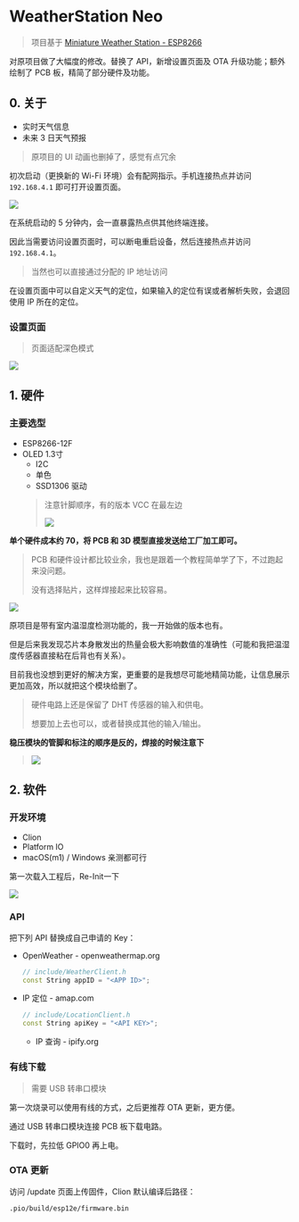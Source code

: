# WeatherStation Neo

> 项目基于 [Miniature Weather Station - ESP8266](https://www.instructables.com/id/Minitaure-Weather-Station-ESP8266/)

对原项目做了大幅度的修改。替换了 API，新增设置页面及 OTA 升级功能；额外绘制了 PCB 板，精简了部分硬件及功能。

## 0. 关于
- 实时天气信息
- 未来 3 日天气预报



> 原项目的 UI 动画也删掉了，感觉有点冗余

初次启动（更换新的 Wi-Fi 环境）会有配网指示。手机连接热点并访问 ```192.168.4.1``` 即可打开设置页面。

![](https://raw.githubusercontent.com/HongDing97/imgs/main/IMG_7012.JPEG)

在系统启动的 5 分钟内，会一直暴露热点供其他终端连接。

因此当需要访问设置页面时，可以断电重启设备，然后连接热点并访问 ```192.168.4.1```。

> 当然也可以直接通过分配的 IP 地址访问

在设置页面中可以自定义天气的定位，如果输入的定位有误或者解析失败，会退回使用 IP 所在的定位。

### 设置页面

> 页面适配深色模式

![](https://raw.githubusercontent.com/HongDing97/imgs/main/IMG_0311.JPEG)

## 1. 硬件

### 主要选型

- ESP8266-12F
- OLED 1.3寸
  - I2C
  - 单色
  - SSD1306 驱动
  > 注意针脚顺序，有的版本 VCC 在最左边
  > 
  > ![](https://raw.githubusercontent.com/HongDing97/imgs/main/20211101104504.png)

**单个硬件成本约 70，将 PCB 和 3D 模型直接发送给工厂加工即可。**

> PCB 和硬件设计都比较业余，我也是跟着一个教程简单学了下，不过跑起来没问题。
>
> 没有选择贴片，这样焊接起来比较容易。

![](https://raw.githubusercontent.com/HongDing97/imgs/main/IMG_6999.JPEG)

原项目是带有室内温湿度检测功能的，我一开始做的版本也有。

但是后来我发现芯片本身散发出的热量会极大影响数值的准确性（可能和我把温湿度传感器直接粘在后背也有关系）。

目前我也没想到更好的解决方案，更重要的是我想尽可能地精简功能，让信息展示更加高效，所以就把这个模块给删了。

> 硬件电路上还是保留了 DHT 传感器的输入和供电。
>
> 想要加上去也可以，或者替换成其他的输入/输出。

**稳压模块的管脚和标注的顺序是反的，焊接的时候注意下**

> ![](https://raw.githubusercontent.com/HongDing97/imgs/main/IMG_70051.jpeg)

## 2. 软件

### 开发环境

- Clion
- Platform IO
- macOS(m1) / Windows 亲测都可行

第一次载入工程后，Re-Init一下

![](https://raw.githubusercontent.com/HongDing97/imgs/main/20211101113512.png)

### API

把下列 API 替换成自己申请的 Key：

 - OpenWeather - openweathermap.org

   ```c++
   // include/WeatherClient.h
   const String appID = "<APP ID>";
   ```

 - IP 定位 - amap.com

   ```c++
   // include/LocationClient.h
   const String apiKey = "<API KEY>";
   ```

	- IP 查询 - ipify.org

### 有线下载
> 需要 USB 转串口模块

第一次烧录可以使用有线的方式，之后更推荐 OTA 更新，更方便。

通过 USB 转串口模块连接 PCB 板下载电路。

下载时，先拉低 GPIO0 再上电。
### OTA 更新

访问 /update 页面上传固件，Clion 默认编译后路径：
```
.pio/build/esp12e/firmware.bin
```